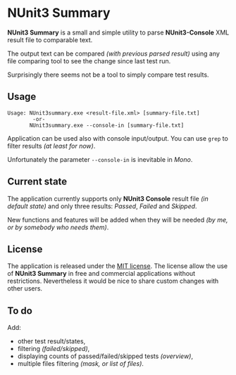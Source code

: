 NUnit3 Summary
==============

**NUnit3 Summary** is a small and simple utility to parse **NUnit3-Console** XML result file to comparable text. 

The output text can be compared _(with previous parsed result)_ using any file comparing tool to see the change since last test run.

Surprisingly there seems not be a tool to simply compare test results.



Usage
-----

```
Usage: NUnit3summary.exe <result-file.xml> [summary-file.txt]
        -or-
       NUnit3summary.exe --console-in [summary-file.txt]
```

Application can be used also with console input/output. You can use `grep` to filter results _(at least for now)_.

Unfortunately the parameter `--console-in` is inevitable in *Mono*.

Current state
-------------

The application currently supports only **NUnit3 Console** result file _(in default state)_ and only three results: *Passed*, *Failed* and *Skipped*.

New functions and features will be added when they will be needed _(by me, or by somebody who needs them)_.

License
-------

The application is released under the [MIT license](License.txt). The license allow the use of **NUnit3 Summary** in free and commercial applications without restrictions. Nevertheless it would be nice to share custom changes with other users.

To do
-----

Add:

* other test result/states,
* filtering _(failed/skipped)_,
* displaying counts of passed/failed/skipped tests  _(overview)_,
* multiple files filtering _(mask, or list of files)_.

